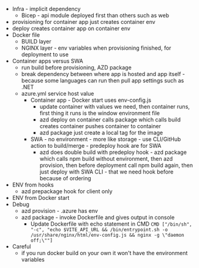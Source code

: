 * Infra - implicit dependency 
    * Bicep - api module deployed first than others such as web
* provisioning for container app just creates container env
* deploy creates container app on container env
* Docker file
    * BUILD layer
    * NGINX layer - env variables when provisioning finished, for deployment to use
* Container apps versus SWA
    * run build before provisioning, AZD package
    * break dependency between where app is hosted and app itself - because some languages can run then pull app settings such as .NET
    * azure.yml service host value
        * Container app - Docker start uses env-config.js
            * update container with values we need, then container runs, first thing it runs is the window environment file
            * azd deploy on container calls package which calls build creates container pushes container to container
            * azd package just create a local tag for the image
        * SWA - no environment - more like storage - use CLI/GitHub action to build/merge - predeploy hook are for SWA
            * azd does double build with predeploy hook - azd package which calls npm build without environment, then azd provision, then before deployment call npm build again, then just deploy with SWA CLI - that we need hook before because of ordering 
* ENV from hooks
    * azd prepackage hook for client only
* ENV from Docker start
* Debug
    * azd provision - .azure has env
    * azd package - invoke Dockerfile and gives output in console
        * Update Dockerfile with echo statement in CMD
            `CMD ["/bin/sh", "-c", "echo $VITE_API_URL && /bin/entrypoint.sh -o /usr/share/nginx/html/env-config.js && nginx -g \"daemon off;\""]`
* Careful
    * if you run docker build on your own it won't have the environment variables
